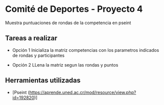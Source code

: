 # Comité de Deportes - Proyecto 4
Muestra puntuaciones de rondas de la competencia en pseint


## Tareas a realizar
* Opción 1
    Inicializa la matriz competencias con los parametros indicados de rondas y participantes

* Opción 2 
    LLena la matriz segun las rondas y puntos







## Herramientas utilizadas
* [Pseint (https://aprende.uned.ac.cr/mod/resource/view.php?id=192820)]